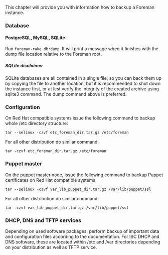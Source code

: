 
This chapter will provide you with information how to backup a Foreman
instance.

### Database

#### PostgreSQL, MySQL, SQLite

Run ```foreman-rake db:dump```. It will print a message when it finishes with the dump
file location relative to the Foreman root.

##### SQLite disclaimer

SQLite databases are all contained in a single file, so you can back them up
by copying the file to another location, but it is recommended to shut down
the instance first, or at lest verify the integrity of the created archive
using sqlite3 command. The dump command above is preferred.

### Configuration

On Red Hat compatible systems issue the following command to backup whole /etc
directory structure:

    tar --selinux -czvf etc_foreman_dir.tar.gz /etc/foreman

For all other distribution do similar command:

    tar -czvf etc_foreman_dir.tar.gz /etc/foreman

### Puppet master

On the puppet master node, issue the following command to backup Puppet
certificates on Red Hat compatible systems

    tar --selinux -czvf var_lib_puppet_dir.tar.gz /var/lib/puppet/ssl

For all other distribution do similar command:

    tar -czvf var_lib_puppet_dir.tar.gz /var/lib/puppet/ssl

### DHCP, DNS and TFTP services

Depending on used software packages, perform backup of important data and
configuration files according to the documentation. For ISC DHCP and DNS
software, these are located within /etc and /var directories depending on your
distribution as well as TFTP service.

